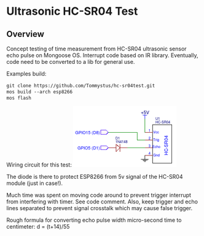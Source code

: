 # Ultrasonic HC-SR04 Test

## Overview

Concept testing of time measurement from HC-SR04 ultrasonic sensor echo pulse on Mongoose OS.  Interrupt code based on IR library.  Eventually, code need to be converted to a lib for general use.

Examples build:
```
git clone https://github.com/Tommystus/hc-sr04test.git
mos build --arch esp8266
mos flash
```

Wiring circuit for this test:
![HC-SR04-Test](https://github.com/Tommystus/hc-sr04test/blob/master/HC-SR04-Test.png)

The diode is there to protect ESP8266 from 5v signal of the HC-SR04 module (just in case!).

Much time was spent on moving code around to prevent trigger interrupt from interfering with timer.  See code comment.  Also, keep trigger and echo lines separated to prevent signal crosstalk which may cause false trigger.

Rough formula for converting echo pulse width micro-second time to centimeter:  d = (t+14)/55
